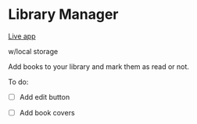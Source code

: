 # Library Manager

[Live app](https://ezzep66.github.io/library-local-storage/)

w/local storage

Add books to your library and mark them as read or not.

To do:

- [ ] Add edit button
- [ ] Add book covers

